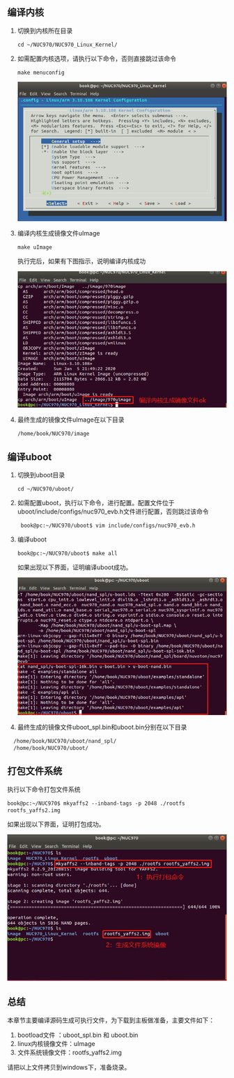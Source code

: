 
## 编译内核


1. 切换到内核所在目录 

   ```shell
   cd ~/NUC970/NUC970_Linux_Kernel/
   ```

2. 如需配置内核选项，请执行以下命令，否则直接跳过该命令

   ```shell
   make menuconfig
   ```

   ![配置内核](../media/06.Kernel_cfg.png)

3. 编译内核生成镜像文件uImage

   ```
   make uImage
   ```

   执行完后，如果有下图指示，说明编译内核成功

   ![编译内核](../media/05.make_kernel.png)

4. 最终生成的镜像文件uImage在以下目录

   ```shell
   /home/book/NUC970/image
   ```



## 编译uboot



1. 切换到uboot目录

   ```shell
   cd ~/NUC970/uboot/
   ```

   

2. 如需配置uboot，执行以下命令，进行配置。配置文件位于uboot/include/configs/nuc970_evb.h文件进行配置，否则跳过该命令

   ```shell
    book@pc:~/NUC970/uboot$ vim include/configs/nuc970_evb.h 
   ```

   

3. 编译uboot

   ```shell
   book@pc:~/NUC970/uboot$ make all
   ```

   如果出现以下界面，证明编译uboot成功。

   ![编译uboot](../media/07.make_uboot.png)



4. 最终生成的镜像文件uboot_spl.bin和uboot.bin分别在以下目录

```
  /home/book/NUC970/uboot/nand_spl/
  /home/book/NUC970/uboot/
```



## 打包文件系统

执行以下命令打包文件系统

```shell
book@pc:~/NUC970$ mkyaffs2 --inband-tags -p 2048 ./rootfs rootfs_yaffs2.img
```

如果出现以下界面，证明打包成功。

![文件系统打包](../media/10.pack_file_systerm.png)



## 总结

本章节主要编译源码生成可执行文件，为下载到主板做准备，主要文件如下：

1. bootload文件 ：uboot_spl.bin 和 uboot.bin
2. linux内核镜像文件：uImage
3. 文件系统镜像文件：rootfs_yaffs2.img

请把以上文件拷贝到windows下，准备烧录。